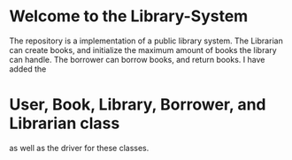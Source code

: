# Welcome to the Library-System
The repository is a implementation of a public library system.
The Librarian can create books, and initialize the maximum amount of books the 
library can handle. The borrower can borrow books, and return books. 
I have added the
# User, Book, Library, Borrower, and Librarian class
as well as the driver for these classes. 
